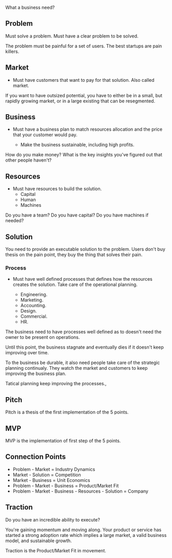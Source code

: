 What a business need?

## Problem

Must solve a problem. Must have a clear problem to be solved.

The problem must be painful for a set of users. The best startups are pain killers.

## Market

- Must have customers that want to pay for that solution. Also called market.

If you want to have outsized potential, you have to either be in a small, but rapidly growing market, or in a large existing that can be resegmented.

## Business

- Must have a business plan to match resources allocation and the price that your customer would pay.

  - Make the business sustainable, including high profits.

How do you make money? What is the key insights you've figured out that other people haven't?

## Resources

- Must have resources to build the solution.
  - Capital
  - Human
  - Machines

Do you have a team? Do you have capital? Do you have machines if needed?

## Solution

You need to provide an executable solution to the problem. Users don't buy thesis on the pain point, they buy the thing that solves their pain.

### Process

- Must have well defined processes that defines how the resources creates the solution. Take care of the operational planning.

  - Engineering.
  - Marketing.
  - Accounting.
  - Design.
  - Commercial.
  - HR.

The business need to have processes well defined as to doesn't need the owner to be present on operations.

Until this point, the business stagnate and eventually dies if it doesn't keep improving over time.

To the business be durable, it also need people take care of the strategic planning continualy. They watch the market and customers to keep improving the business plan.

Tatical planning keep improving the processes.,

## Pitch

Pitch is a thesis of the first implementation of the 5 points.

## MVP

MVP is the implementation of first step of the 5 points.

## Connection Points

- Problem - Market = Industry Dynamics
- Market - Solution = Competition
- Market - Business = Unit Economics
- Problem - Market - Business = Product/Market Fit
- Problem - Market - Business - Resources - Solution = Company

## Traction

Do you have an incredible ability to execute?

You're gaining momentum and moving along. Your product or service has started a strong adoption rate which implies a large market, a valid business model, and sustainable growth.

Traction is the Product/Market Fit in movement.
